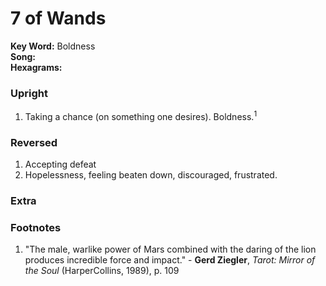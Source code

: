 # 7 of Wands

**Key Word:** Boldness  
**Song:**   
**Hexagrams:** 



### Upright

1) Taking a chance (on something one desires). Boldness.<sup>1</sup>



### Reversed

1) Accepting defeat
2) Hopelessness, feeling beaten down, discouraged, frustrated.



### Extra





### Footnotes

1. "The male, warlike power of Mars combined with the daring of the lion produces incredible force and impact." - **Gerd Ziegler**, *Tarot: Mirror of the Soul* (HarperCollins, 1989), p. 109


